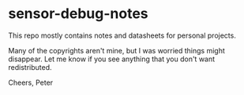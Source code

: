 # sensor-debug-notes

This repo mostly contains notes and datasheets for personal projects.

Many of the copyrights aren't mine, but I was worried things might disappear. Let me know if you see anything that you don't want redistributed.

Cheers,
Peter
